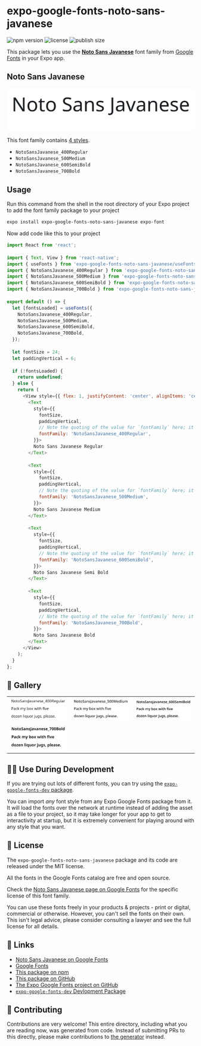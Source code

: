 # expo-google-fonts-noto-sans-javanese

![npm version](https://flat.badgen.net/npm/v/expo-google-fonts-noto-sans-javanese)
![license](https://flat.badgen.net/github/license/expo/google-fonts)
![publish size](https://flat.badgen.net/packagephobia/install/expo-google-fonts-noto-sans-javanese)

This package lets you use the [**Noto Sans Javanese**](https://fonts.google.com/specimen/Noto+Sans+Javanese) font family from [Google Fonts](https://fonts.google.com/) in your Expo app.

## Noto Sans Javanese

![Noto Sans Javanese](./font-family.png)

This font family contains [4 styles](#-gallery).

- `NotoSansJavanese_400Regular`
- `NotoSansJavanese_500Medium`
- `NotoSansJavanese_600SemiBold`
- `NotoSansJavanese_700Bold`

## Usage

Run this command from the shell in the root directory of your Expo project to add the font family package to your project
```sh
expo install expo-google-fonts-noto-sans-javanese expo-font
```

Now add code like this to your project
```js
import React from 'react';

import { Text, View } from 'react-native';
import { useFonts } from 'expo-google-fonts-noto-sans-javanese/useFonts';
import { NotoSansJavanese_400Regular } from 'expo-google-fonts-noto-sans-javanese/400Regular';
import { NotoSansJavanese_500Medium } from 'expo-google-fonts-noto-sans-javanese/500Medium';
import { NotoSansJavanese_600SemiBold } from 'expo-google-fonts-noto-sans-javanese/600SemiBold';
import { NotoSansJavanese_700Bold } from 'expo-google-fonts-noto-sans-javanese/700Bold';

export default () => {
  let [fontsLoaded] = useFonts({
    NotoSansJavanese_400Regular,
    NotoSansJavanese_500Medium,
    NotoSansJavanese_600SemiBold,
    NotoSansJavanese_700Bold,
  });

  let fontSize = 24;
  let paddingVertical = 6;

  if (!fontsLoaded) {
    return undefined;
  } else {
    return (
      <View style={{ flex: 1, justifyContent: 'center', alignItems: 'center' }}>
        <Text
          style={{
            fontSize,
            paddingVertical,
            // Note the quoting of the value for `fontFamily` here; it expects a string!
            fontFamily: 'NotoSansJavanese_400Regular',
          }}>
          Noto Sans Javanese Regular
        </Text>

        <Text
          style={{
            fontSize,
            paddingVertical,
            // Note the quoting of the value for `fontFamily` here; it expects a string!
            fontFamily: 'NotoSansJavanese_500Medium',
          }}>
          Noto Sans Javanese Medium
        </Text>

        <Text
          style={{
            fontSize,
            paddingVertical,
            // Note the quoting of the value for `fontFamily` here; it expects a string!
            fontFamily: 'NotoSansJavanese_600SemiBold',
          }}>
          Noto Sans Javanese Semi Bold
        </Text>

        <Text
          style={{
            fontSize,
            paddingVertical,
            // Note the quoting of the value for `fontFamily` here; it expects a string!
            fontFamily: 'NotoSansJavanese_700Bold',
          }}>
          Noto Sans Javanese Bold
        </Text>
      </View>
    );
  }
};

```

## 🔡 Gallery


||||
|-|-|-|
|![NotoSansJavanese_400Regular](.//400Regular/NotoSansJavanese_400Regular.ttf.png)|![NotoSansJavanese_500Medium](.//500Medium/NotoSansJavanese_500Medium.ttf.png)|![NotoSansJavanese_600SemiBold](.//600SemiBold/NotoSansJavanese_600SemiBold.ttf.png)||
|![NotoSansJavanese_700Bold](.//700Bold/NotoSansJavanese_700Bold.ttf.png)||||


## 👩‍💻 Use During Development

If you are trying out lots of different fonts, you can try using the [`expo-google-fonts-dev` package](https://github.com/freeboub/google-fonts/tree/master/font-packages/dev#readme).

You can import *any* font style from any Expo Google Fonts package from it. It will load the fonts
over the network at runtime instead of adding the asset as a file to your project, so it may take longer
for your app to get to interactivity at startup, but it is extremely convenient
for playing around with any style that you want.

## 📖 License

The `expo-google-fonts-noto-sans-javanese` package and its code are released under the MIT license.

All the fonts in the Google Fonts catalog are free and open source.

Check the [Noto Sans Javanese page on Google Fonts](https://fonts.google.com/specimen/Noto+Sans+Javanese) for the specific license of this font family.

You can use these fonts freely in your products & projects - print or digital, commercial or otherwise. However, you can't sell the fonts on their own. This isn't legal advice, please consider consulting a lawyer and see the full license for all details.

## 🔗 Links

- [Noto Sans Javanese on Google Fonts](https://fonts.google.com/specimen/Noto+Sans+Javanese)
- [Google Fonts](https://fonts.google.com/)
- [This package on npm](https://www.npmjs.com/package/expo-google-fonts-noto-sans-javanese)
- [This package on GitHub](https://github.com/freeboub/google-fonts/tree/master/font-packages/noto-sans-javanese)
- [The Expo Google Fonts project on GitHub](https://github.com/freeboub/google-fonts)
- [`expo-google-fonts-dev` Devlopment Package](https://github.com/freeboub/google-fonts/tree/master/font-packages/dev)

## 🤝 Contributing

Contributions are very welcome! This entire directory, including what you are reading now, was generated from code. Instead of submitting PRs to this directly, please make contributions to [the generator](https://github.com/freeboub/google-fonts/tree/master/packages/generator) instead.

